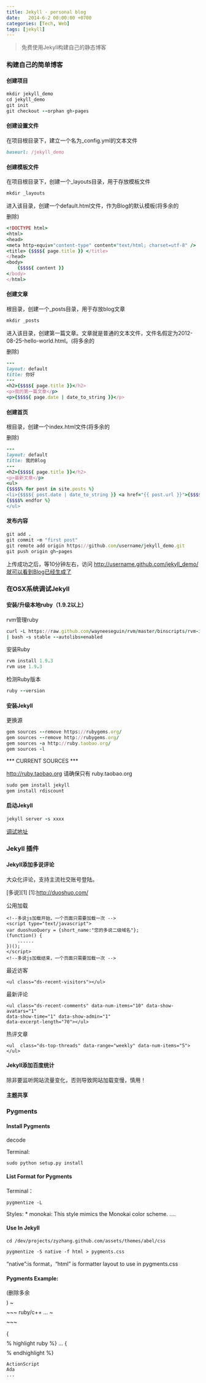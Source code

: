 ```yaml
---
title: Jekyll - personal blog
date:   2014-6-2 00:00:00 +0700
categories: [Tech, Web]
tags: [jekyll]
---
```



>免费使用Jekyll构建自己的静态博客






### 构建自己的简单博客

#### 创建项目

``` ruby
mkdir jekyll_demo
cd jekyll_demo
git init
git checkout --orphan gh-pages
```

#### 创建设置文件

在项目根目录下，建立一个名为_config.yml的文本文件

``` ruby
baseurl: /jekyll_demo
```


#### 创建模板文件

在项目根目录下，创建一个_layouts目录，用于存放模板文件

``` ruby
mkdir _layouts
```

进入该目录，创建一个default.html文件，作为Blog的默认模板(将多余的$$$$删除)


``` ruby
<!DOCTYPE html>
<html>
<head>
<meta http-equiv="content-type" content="text/html; charset=utf-8" />
<title> {$$$${ page.title }} </title>
</head>
<body>
	{$$$${ content }}
</body>
</html>
```


#### 创建文章

根目录，创建一个_posts目录，用于存放blog文章

``` ruby
mkdir _posts
```

进入该目录，创建第一篇文章。文章就是普通的文本文件，文件名假定为2012-08-25-hello-world.html。(将多余的$$$$删除)

``` ruby
---
layout: default
title: 你好
---
<h2>{$$$${ page.title }}</h2>
<p>我的第一篇文章</p>
<p>{$$$${ page.date | date_to_string }}</p>
```


#### 创建首页

根目录，创建一个index.html文件(将多余的$$$$删除)

``` ruby
---
layout: default
title: 我的Blog
---
<h2>{$$$${ page.title }}</h2>
<p>最新文章</p>
<ul>
{$$$$% for post in site.posts %}
<li>{$$$${ post.date | date_to_string }} <a href="{{ post.url }}">{$$$${ post.title }}</a></li>
{$$$$% endfor %}
</ul>
```

#### 发布内容

``` ruby
git add .
git commit -m "first post"
git remote add origin https://github.com/username/jekyll_demo.git
git push origin gh-pages
```

上传成功之后，等10分钟左右，访问 http://username.github.com/jekyll_demo/就可以看到Blog已经生成了


### 在OSX系统调试Jekyll

#### 安装/升级本地ruby（1.9.2以上）

rvm管理ruby

``` ruby
curl -L https://raw.github.com/wayneeseguin/rvm/master/binscripts/rvm-installer 
| bash -s stable --autolibs=enabled
```

安装Ruby

``` ruby
rvm install 1.9.3
rvm use 1.9.3
```

检测Ruby版本

``` ruby
ruby --version
```


#### 安装Jekyll

更换源

``` ruby
gem sources --remove https://rubygems.org/
gem sources --remove http://rubygems.org/
gem sources -a http://ruby.taobao.org/
gem sources -l
```

*** CURRENT SOURCES ***

http://ruby.taobao.org
请确保只有 ruby.taobao.org

``` ruby
sudo gem install jekyll
gem install rdiscount
```

#### 启动Jekyll

``` ruby
jekyll server -s xxxx
```

<a href="http://0.0.0.0:4000">调试地址</a>



### Jekyll 插件

#### Jekyll添加多说评论

大众化评论，支持主流社交账号登陆。

[多说][1]
[1]:http://duoshuo.com/

公用加载

	<!--多说js加载开始，一个页面只需要加载一次 -->
	<script type="text/javascript">
	var duoshuoQuery = {short_name:"您的多说二级域名"};
	(function() {
		......
	})();
	</script>
	<!--多说js加载结束，一个页面只需要加载一次 -->

最近访客

	<ul class="ds-recent-visitors"></ul>

最新评论

	<ul class="ds-recent-comments" data-num-items="10" data-show-avatars="1" 
	data-show-time="1" data-show-admin="1" 
	data-excerpt-length="70"></ul>

热评文章

	<ul  class="ds-top-threads" data-range="weekly" data-num-items="5"></ul>

#### Jekyll添加百度统计

除非要监听网站流量变化，否则导致网站加载变慢，慎用！


#### 主题共享


### Pygments

#### Install Pygments

decode

Terminal:

    sudo python setup.py install

#### List Format for Pygments

Terminal：

    pygmentize -L

Styles:
    * monokai:
        This style mimics the Monokai color scheme.
        ....



#### Use In Jekyll

    cd /dev/projects/zyzhang.github.com/assets/themes/abel/css

    pygmentize -S native -f html > pygments.css

“native”:is format，“html” is formatter
layout to use in pygments.css


#### Pygments Example:

(删除多余$$$$)
~$$$$~~~ ruby/c++
...
~$$$$~~~

{$$$$% highlight ruby %}
...
{$$$$% endhighlight %}

	ActionScript
	Ada
	...


